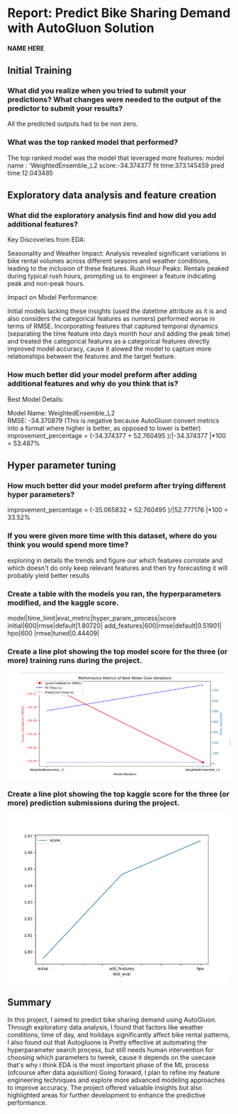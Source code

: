 # Report: Predict Bike Sharing Demand with AutoGluon Solution
#### NAME HERE

## Initial Training
### What did you realize when you tried to submit your predictions? What changes were needed to the output of the predictor to submit your results?
All the predicted outputs had to be non zero.

### What was the top ranked model that performed?
The top ranked model was the model that leveraged more features:
model name : 'WeightedEnsemble_L2
score:-34.374377
fit time:373.145459
pred time:12.043485

## Exploratory data analysis and feature creation
### What did the exploratory analysis find and how did you add additional features?
Key Discoveries from EDA:

Seasonality and Weather Impact: Analysis revealed significant variations in bike rental volumes across different seasons and weather conditions, leading to the inclusion of these features.
Rush Hour Peaks: Rentals peaked during typical rush hours, prompting us to engineer a feature indicating peak and non-peak hours.

Impact on Model Performance:

Initial models lacking these insights (used the datetime attribute as it is and also considers the categorical features as numers) performed worse in terms of RMSE. Incorporating features that captured temporal dynamics (separating the time feature into days month hour and adding the peak time) and treated the categorical features as a categorical features directly improved model accuracy, cause it alowed the model to capture more relationships between the features and the target feature.

### How much better did your model preform after adding additional features and why do you think that is?
Best Model Details:

Model Name: WeightedEnsemble_L2  
RMSE: -34.370879 (This is negative because AutoGluon convert metrics into a format where higher is better, as opposed to lower is better)
improvement_percentage =  (-34.374377 + 52.760495 )/|-34.374377 |*100 = 53.487%

## Hyper parameter tuning
### How much better did your model preform after trying different hyper parameters?

improvement_percentage =  (-35.065832 + 52.760495 )/|52.777176 |*100 = 33.52%
### If you were given more time with this dataset, where do you think you would spend more time?
exploring in details the trends and figure our which features corrolate and which doesn't do only keep relevant features and then try forecasting it will probably yield better results

### Create a table with the models you ran, the hyperparameters modified, and the kaggle score.

model|time_limit|eval_metric|hyper_param_process|score
initial|600|rmse|default|1.80720|
add_features|600|rmse|default|0.51901|
hpo|600	|rmse|tuned|0.44409|

### Create a line plot showing the top model score for the three (or more) training runs during the project.

![model_train_score.png](img/model_train_score.png)

### Create a line plot showing the top kaggle score for the three (or more) prediction submissions during the project.

![model_test_score.png](img/model_test_score.png)

## Summary
In this project, I aimed to predict bike sharing demand using AutoGluon. Through exploratory data analysis, I found that factors like weather conditions, time of day, and holidays significantly affect bike rental patterns, I also found out that Autogluone is Pretty effective at automating the hyperparameter search process, but still needs human intervention for choosing which parameters to tweek, cause it depends on the usecase that's why i think EDA is the most important phase of the ML process (ofcourse after data aquisition) 
Going forward, I plan to refine my feature engineering techniques and explore more advanced modeling approaches to improve accuracy. The project offered valuable insights but also highlighted areas for further development to enhance the predictive performance.
